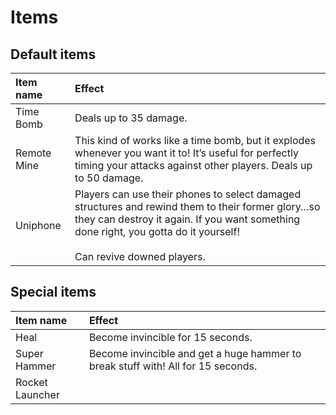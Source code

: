 # Items
## Default items
<table>
  <thead>
    <tr>
      <th align="left">Item name</th>
      <th align="left">Effect</th>
    </tr>
  </thead>
  <tbody>
    <tr>
      <td>Time Bomb</td>
      <td>Deals up to 35 damage.</td>
    </tr>
    <tr>
      <td>Remote Mine</td>
      <td>This kind of works like a time bomb, but it explodes whenever you want it to! It’s useful for perfectly timing your attacks against other players. Deals up to 50 damage.</td>
    </tr>
    <tr>
      <td>Uniphone</td>
      <td>
        Players can use their phones to select damaged structures and rewind them to their former glory…so they can destroy it again. If you want something done right, you gotta do it yourself!<br /><br />
        Can revive downed players.
      </td>
    </tr>
  </tbody>
</table>

## Special items
<table>
  <thead>
    <tr>
      <th align="left">Item name</th>
      <th align="left">Effect</th>
    </tr>
  </thead>
  <tbody>
    <tr>
      <td>Heal</td>
      <td>Become invincible for 15 seconds.</td>
    </tr>
    <tr>
      <td>Super Hammer</td>
      <td>Become invincible and get a huge hammer to break stuff with! All for 15 seconds.</td>
    </tr>
    <tr>
      <td>Rocket Launcher</td>
      <td></td>
    </tr>
  </tbody>
</table>
